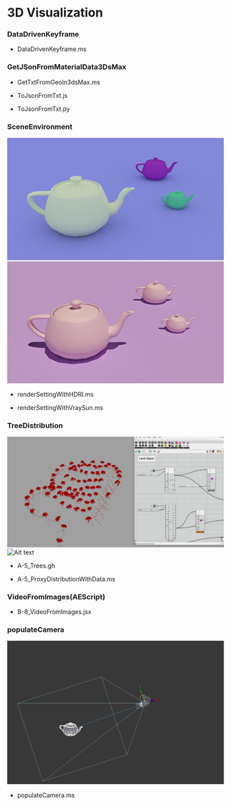 # 3D Visualization


### DataDrivenKeyframe
* DataDrivenKeyframe.ms

### GetJSonFromMaterialData3DsMax
* GetTxtFromGeoIn3dsMax.ms

* ToJsonFromTxt.js

* ToJsonFromTxt.py

### SceneEnvironment
![Alt text](/SceneEnvironment/img/vrayHDRI.png?raw=true "vray HDRI")
![Alt text](/SceneEnvironment/img/vraySun.png?raw=true "vray Sun")
* renderSettingWithHDRI.ms

* renderSettingWithVraySun.ms


### TreeDistribution
![Alt text](/TreeDistribution/img/GHSide.gif?raw=true "grasshopper")
![Alt text](/TreeDistribution/img/maxSide.gif?raw=true "3ds max")
* A-5_Trees.gh

* A-5_ProxyDistributionWithData.ms



### VideoFromImages(AEScript)

* B-8_VideoFromImages.jsx


### populateCamera
![Alt text](/populateCamera/img/populateCamera.gif?raw=true)
* populateCamera.ms
